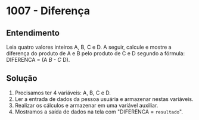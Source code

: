 # 1007 - Diferença

## Entendimento

Leia quatro valores inteiros A, B, C e D. A seguir, calcule e mostre a diferença do produto de A e B pelo produto de C e D segundo a fórmula: DIFERENCA = (A *B - C* D).

## Solução

1. Precisamos ter 4 variáveis: A, B, C e D.
2. Ler a entrada de dados da pessoa usuária e armazenar nestas variáveis.
2. Realizar os cálculos e armazenar em uma variável auxiliar.
3. Mostramos a saída de dados na tela com "DIFERENCA = ```resultado```".
